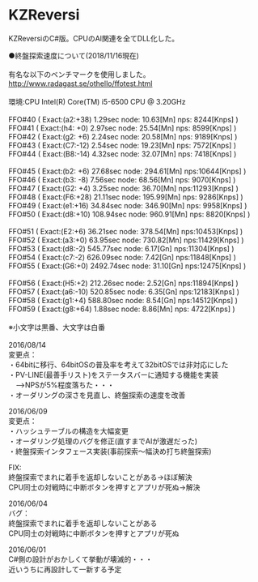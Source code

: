 # KZReversi
KZReversiのC#版。CPUのAI関連を全てDLL化した。

●終盤探索速度について(2018/11/16現在)<br>
<br>
有名な以下のベンチマークを使用しました。<br>
http://www.radagast.se/othello/ffotest.html<br>
<br>
環境:CPU Intel(R) Core(TM) i5-6500 CPU @ 3.20GHz<br>
<br>
FFO#40 ( Exact:(a2:+38)   1.29sec node:  10.63[Mn] nps: 8244[Knps] )<br>
FFO#41 ( Exact:(h4: +0)   2.97sec node:  25.54[Mn] nps: 8599[Knps] )<br>
FFO#42 ( Exact:(g2: +6)   2.24sec node:  20.58[Mn] nps: 9189[Knps] )<br>
FFO#43 ( Exact:(C7:-12)   2.54sec node:  19.23[Mn] nps: 7572[Knps] )<br>
FFO#44 ( Exact:(B8:-14)   4.32sec node:  32.07[Mn] nps: 7418[Knps] )<br>
<br>
FFO#45 ( Exact:(b2: +6)  27.68sec node: 294.61[Mn] nps:10644[Knps] )<br>
FFO#46 ( Exact:(b3: -8)   7.56sec node:  68.56[Mn] nps: 9070[Knps] )<br>
FFO#47 ( Exact:(G2: +4)   3.25sec node:  36.70[Mn] nps:11293[Knps] )<br>
FFO#48 ( Exact:(F6:+28)  21.11sec node: 195.99[Mn] nps: 9286[Knps] )<br>
FFO#49 ( Exact:(e1:+16)  34.84sec node: 346.90[Mn] nps: 9958[Knps] )<br>
FFO#50 ( Exact:(d8:+10) 108.94sec node: 960.91[Mn] nps: 8820[Knps] )<br>
<br>
FFO#51 ( Exact:(E2:+6)   36.21sec node: 378.54[Mn] nps:10453[Knps] )<br>
FFO#52 ( Exact:(a3:+0)   63.95sec node: 730.82[Mn] nps:11429[Knps] )<br>
FFO#53 ( Exact:(d8:-2)  545.77sec node:   6.17[Gn] nps:11304[Knps] )<br>
FFO#54 ( Exact:(c7:-2)  626.09sec node:   7.42[Gn] nps:11848[Knps] )<br>
FFO#55 ( Exact:(G6:+0) 2492.74sec node:  31.10[Gn] nps:12475[Knps] )<br>
<br>
FFO#56 ( Exact:(H5:+2)   212.26sec node:  2.52[Gn] nps:11894[Knps] )<br>
FFO#57 ( Exact:(a6:-10)  520.85sec node:  6.35[Gn] nps:12183[Knps] )<br>
FFO#58 ( Exact:(g1:+4)   588.80sec node:  8.54[Gn] nps:14512[Knps] )<br>
FFO#59 ( Exact:(g8:+64)    1.88sec node:  8.86[Mn] nps: 4722[Knps] )<br>
<br>
※小文字は黒番、大文字は白番<br>
<br>
2016/08/14<br>
変更点：<br>
・64bitに移行、64bitOSの普及率を考えて32bitOSでは非対応にした<br>
・PV-LINE(最善手リスト)をステータスバーに通知する機能を実装<br>
　-->NPSが5%程度落ちた・・・<br>
・オーダリングの深さを見直し、終盤探索の速度を改善<br>

2016/06/09<br>
変更点：<br>
・ハッシュテーブルの構造を大幅変更<br>
・オーダリング処理のバグを修正(直すまでAIが激遅だった)<br>
・終盤探索インタフェース実装(事前探索～幅決め打ち終盤探索)<br>

FIX:<br>
終盤探索でまれに着手を返却しないことがある->ほぼ解決<br>
CPU同士の対戦時に中断ボタンを押すとアプリが死ぬ->解決<br>

2016/06/04<br>
バグ：<br>
終盤探索でまれに着手を返却しないことがある<br>
CPU同士の対戦時に中断ボタンを押すとアプリが死ぬ<br>

2016/06/01<br>
C#側の設計がおかしくて挙動が壊滅的・・・<br>
近いうちに再設計して一新する予定<br>

